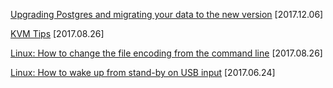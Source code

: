 [Upgrading Postgres and migrating your data to the new version](/posts/upgrading-postgres) [2017.12.06]

[KVM Tips](/posts/kvm) [2017.08.26]

[Linux: How to change the file encoding from the command line](/posts/change-file-encoding) [2017.08.26]

[Linux: How to wake up from stand-by on USB input](/posts/wake-up-on-usb) [2017.06.24]
